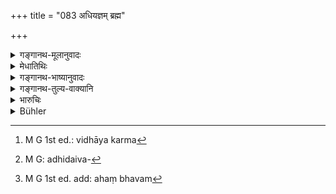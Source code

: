 +++
title = "083 अधियज्ञम् ब्रह्म"

+++

<details><summary>गङ्गानथ-मूलानुवादः</summary>

He shall constantly recite Vedic texts bearing upon sacrifices, those dealing with deities and those dealing with the Soul, which have been called ‘Vedānta.’—(83)
</details>

<details><summary>मेधातिथिः</summary>

जपमात्रम् अस्याभ्यनुज्ञायते, न पुनर् गृहस्थादिवद् अभ्यासार्थम् अध्ययनम् । यज्ञेष्व् अधि **अधियज्ञं** विधायकं[^४७] ब्राह्मणम् । **आधिदैविकम्** अधिदैवं[^४८] भवं देवताप्रकाशकमन्त्राः । तेषाम् एव विशेष **आध्यात्मिकम्** इति । "अहं मनुर् अभवम्[^४९] अहं रुद्रेभिः" (र्व् ४.२६.१) इत्यादि । **वेदान्त** इति यद् अभिहितं तद् अपि कर्मज्ञानसमुच्चयं ब्रह्मत्वाय दर्शयति ॥ ६.८३ ॥


[^४९]:
     M G 1st ed. add: ahaṃ bhavam


[^४८]:
     M G: adhidaiva-


[^४७]:
     M G 1st ed.: vidhāya karma
</details>

<details><summary>गङ्गानथ-भाष्यानुवादः</summary>

What this verse permits (for the Renunciate) is the mere *reciting* of the texts, and not the repeating and getting up of them, as is prescribed for the householder.

‘*Bearing upon sacrifices*’—*i.e*., the Brāhmaṇa texts prescribing the sacrificial rites.

‘*Dealing with deities*’—those indicating the deities of sacrifices.

A particular kind of texts of this last class is ‘*those dealing with the Soul*;’—*i*. *e*., ‘*aham manurabhavam* &c,’ ‘*aham rudrebhiḥ*
*etc*.’ and so forth.

*Which have been called ‘Vedānta*’—and which deal with Action and
Knowledge both. This shows that it is the combination of these two that makes one reach Brahman.—(83)
</details>

<details><summary>गङ्गानथ-तुल्य-वाक्यानि</summary>

*Baudhāyana* (2.18.20-21).—‘He shall recite the Agnihotra-mantras in the
evening and in the morning; after performing his evening-devotions by reciting the mantras called *Vāruṇī* and his morning-devotions by reciting the *Maitrī* verses.’

*Āpastamba* (2.21.4)—‘Not to abandon sacred learning is a duty common to
all.’

*Vaśiṣṭha* (10.4).—‘He shall discontinue the performance of all
religious ceremonies; hut he shall never discontinue the recitation of the Veda. By neglecting the Veda he becomes a Śūdra; therefore he shall not neglect it.’
</details>

<details><summary>भारुचिः</summary>

यज्ञे तद् इत्य् **अधियज्ञं** कर्मोपदेशः । **ब्रह्म** विध्यर्थवादनामधेयाख्यम् । **आधिदैविकं** मन्त्राः । आध्यात्मिकं च ब्रह्ममन्त्रैकदेशः । प्रकरणात् पुरुषसूक्तादि सुक्रिया वा । **वेदान्ताभिहितम्** उपनिषदः । सामर्थ्यात् सोयं मन्त्रब्राह्मणाख्यो वेदः, श्लोकसमाप्त्यर्थम् एवं चतुर्धोक्तः । तथा च सति यथैव प्रव्रजितस्याध्यात्मानुष्ठानम् उत्कर्षाय, एवं वेदाभ्यासो ऽपीत्य् एतद् अपि सामर्थ्याद् अवगम्यते । तथा च स्मृतिः-


> शब्दब्रह्मणि निष्णातः

तस्याध्ययनविज्ञानतदर्थानुष्ठानेन,

> परं ब्रह्माधिगच्छति ॥

<u>अपरस्</u> त्व् आह- समर्थस्येदम् अध्यात्मानुष्ठाने श्रौतस्य वा तत्रारतेर् वा ।
</details>

<details><summary>Bühler</summary>

083	Let him constantly recite (those texts of) the Veda which refer to the sacrifice, (those) referring to the deities, and (those) which treat of the Soul and are contained in the concluding portions of the Veda (Vedanta).
</details>
